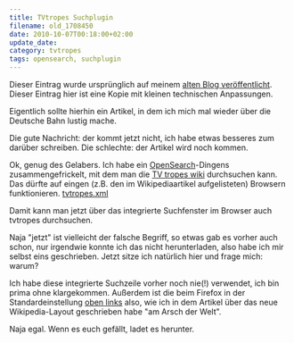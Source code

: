 ```yaml
---
title: TVtropes Suchplugin
filename: old_1708450
date: 2010-10-07T00:18:00+02:00
update_date:
category: tvtropes
tags: opensearch, suchplugin
---
```

Dieser Eintrag wurde ursprünglich auf meinem [alten Blog veröffentlicht](https://stu.blogger.de/stories/1708450/). Dieser Eintrag hier ist eine Kopie mit kleinen technischen Anpassungen.

Eigentlich sollte hierhin ein Artikel, in dem ich mich mal wieder über die Deutsche Bahn lustig mache.

Die gute Nachricht: der kommt jetzt nicht, ich habe etwas besseres zum darüber schreiben. Die schlechte: der Artikel wird noch kommen.

Ok, genug des Gelabers. Ich habe ein [OpenSearch](http://de.wikipedia.org/wiki/Opensearch)-Dingens zusammengefrickelt, mit dem man die [TV tropes wiki](http://tvtropes.org) durchsuchen kann. Das dürfte auf eingen (z.B. den im Wikipediaartikel aufgelisteten) Browsern funktionieren.
[tvtropes.xml](/file/tvtropes.xml)


Damit kann man jetzt über das integrierte Suchfenster im Browser auch tvtropes durchsuchen.

Naja "jetzt" ist vielleicht der falsche Begriff, so etwas gab es vorher auch schon, nur irgendwie konnte ich das nicht herunterladen, also habe ich mir selbst eins geschrieben.
Jetzt sitze ich natürlich hier und frage mich: warum?

Ich habe diese integrierte Suchzeile vorher noch nie(!) verwendet, ich bin prima ohne klargekommen. Außerdem ist die beim Firefox in der Standardeinstellung [oben links](http://stu.blogger.de/stories/1646412/) also, wie ich in dem Artikel über das neue Wikipedia-Layout geschrieben habe "am Arsch der Welt".

Naja egal. Wenn es euch gefällt, ladet es herunter.
